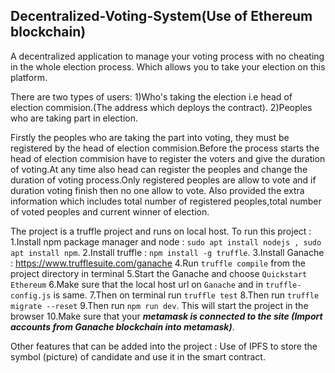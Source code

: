 ## Decentralized-Voting-System(Use of Ethereum blockchain)

A decentralized application to manage your voting process with no cheating in the whole election process. Which allows you to take your election on this platform.

There are two types of users:
        1)Who's taking the election i.e head of election commision.(The address which deploys the contract).
        2)Peoples who are taking part in election.
        
Firstly the peoples who are taking the part into voting, they must be registered by the head of election commision.Before the process starts the head of election commision have to register the voters and give the duration of voting.At any time also head can register the peoples and change the duration of voting process.Only registered peoples are allow to vote and if duration voting finish then no one allow to vote.
 Also provided the extra information which includes total number of registered peoples,total number of voted peoples and current winner of election.
    
The project is a truffle project and runs on local host. To run this project :
    1.Install npm package manager and node : ```sudo apt install nodejs , sudo apt install npm```.
    2.Install truffle : ```npm install -g truffle```.
    3.Install Ganache : https://www.trufflesuite.com/ganache
    4.Run ```truffle compile``` from the project directory in terminal
    5.Start the Ganache and choose ```Quickstart Ethereum```
    6.Make sure that the local host url on ```Ganache``` and in ```truffle-config.js``` is same.
    7.Then on terminal run ```truffle test```
    8.Then run ```truffle migrate --reset```
    9.Then run ```npm run dev```. This will start the project in the browser
    10.Make sure that your ***metamask is connected to the site (Import accounts from Ganache blockchain into metamask)***.
  

Other features that can be added into the project :
    Use of IPFS to store the symbol (picture) of candidate and use it in the smart contract.
        
